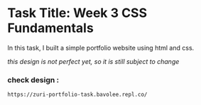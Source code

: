 # Task Title: Week 3 CSS Fundamentals
In this task, I built a simple portfolio website using html and css. 

*this design is not perfect yet, so it is still subject to change*

### check design :
`https://zuri-portfolio-task.bavolee.repl.co/`
